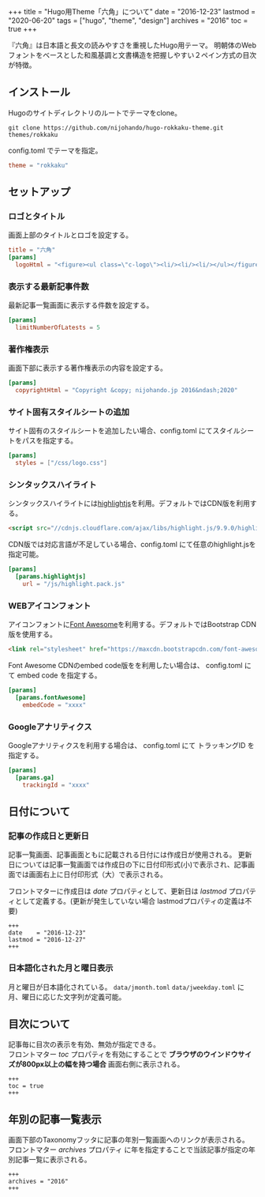 +++
title = "Hugo用Theme「六角」について"
date = "2016-12-23"
lastmod = "2020-06-20"
tags = ["hugo", "theme", "design"]
archives = "2016"
toc = true
+++

『六角』は日本語と長文の読みやすさを重視したHugo用テーマ。
明朝体のWebフォントをベースとした和風基調と文書構造を把握しやすい２ペイン方式の目次が特徴。

<!--more-->

## インストール

Hugoのサイトディレクトリのルートでテーマをclone。

```
git clone https://github.com/nijohando/hugo-rokkaku-theme.git themes/rokkaku
```

config.toml でテーマを指定。

```toml
theme = "rokkaku"
```

## セットアップ

### ロゴとタイトル

画面上部のタイトルとロゴを設定する。

```toml
title = "六角"
[params]
  logoHtml = "<figure><ul class=\"c-logo\"><li/><li/><li/></ul></figure>"
```

### 表示する最新記事件数

最新記事一覧画面に表示する件数を設定する。

```toml
[params]
  limitNumberOfLatests = 5
```

### 著作権表示

画面下部に表示する著作権表示の内容を設定する。

```toml
[params]
  copyrightHtml = "Copyright &copy; nijohando.jp 2016&ndash;2020"
```

### サイト固有スタイルシートの追加

サイト固有のスタイルシートを追加したい場合、config.toml にてスタイルシートをパスを指定する。

```toml
[params]
  styles = ["/css/logo.css"]
```

### シンタックスハイライト

シンタックスハイライトには[highlightjs](https://highlightjs.org/)を利用。デフォルトではCDN版を利用する。

```html
<script src="//cdnjs.cloudflare.com/ajax/libs/highlight.js/9.9.0/highlight.min.js"></script>
```

CDN版では対応言語が不足している場合、config.toml にて任意のhighlight.jsを指定可能。

```toml
[params]
  [params.highlightjs]
    url = "/js/highlight.pack.js"
```

### WEBアイコンフォント

アイコンフォントに[Font Awesome](http://fontawesome.io/)を利用する。デフォルトではBootstrap CDN版を使用する。

```html
<link rel="stylesheet" href="https://maxcdn.bootstrapcdn.com/font-awesome/4.7.0/css/font-awesome.min.css">
```

Font Awesome CDNのembed code版をを利用したい場合は、 config.toml にて embed code を指定する。

```toml
[params]
  [params.fontAwesome]
    embedCode = "xxxx"
```

### Googleアナリティクス

Googleアナリティクスを利用する場合は、 config.toml にて トラッキングID を指定する。


```toml
[params]
  [params.ga]
    trackingId = "xxxx"
```

## 日付について

### 記事の作成日と更新日

記事一覧画面、記事画面ともに記載される日付には作成日が使用される。
更新日については記事一覧画面では作成日の下に日付印形式(小)で表示され、記事画面では画面右上に日付印形式（大）で表示される。

フロントマターに作成日は *date* プロパティとして、更新日は *lastmod* プロパティとして定義する。(更新が発生していない場合 lastmodプロパティの定義は不要)

```
+++
date    = "2016-12-23"
lastmod = "2016-12-27"
+++
```

### 日本語化された月と曜日表示

月と曜日が日本語化されている。
`data/jmonth.toml` `data/jweekday.toml` に月、曜日に応じた文字列が定義可能。



## 目次について

記事毎に目次の表示を有効、無効が指定できる。  
フロントマター *toc* プロパティを有効にすることで **ブラウザのウインドウサイズが800px以上の幅を持つ場合** 画面右側に表示される。

```
+++
toc = true
+++
```
## 年別の記事一覧表示

画面下部のTaxonomyフッタに記事の年別一覧画面へのリンクが表示される。
フロントマター *archives* プロパティ に年を指定することで当該記事が指定の年別記事一覧に表示される。

```
+++
archives = "2016"
+++
```

